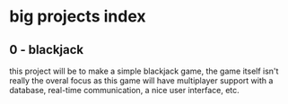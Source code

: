 # big projects index

## 0 - blackjack

this project will be to make a simple blackjack game, the game itself isn't really the overal focus as this game will have multiplayer support with a database, real-time communication, a nice user interface, etc.


